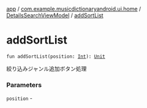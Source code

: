 [app](../../index.md) / [com.example.musicdictionaryandroid.ui.home](../index.md) / [DetailsSearchViewModel](index.md) / [addSortList](./add-sort-list.md)

# addSortList

`fun addSortList(position: `[`Int`](https://kotlinlang.org/api/latest/jvm/stdlib/kotlin/-int/index.html)`): `[`Unit`](https://kotlinlang.org/api/latest/jvm/stdlib/kotlin/-unit/index.html)

絞り込みジャンル追加ボタン処理

### Parameters

`position` - 